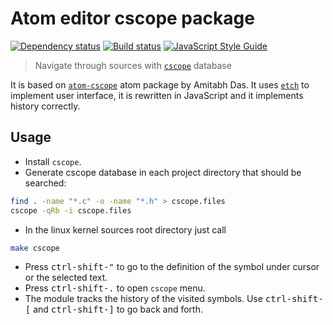 
# Atom editor cscope package

[![Dependency status](https://david-dm.org/aleksey-makarov/atom-cscope2.svg)](https://david-dm.org/aleksey-makarov/atom-cscope2)
[![Build status](https://travis-ci.org/aleksey-makarov/atom-cscope2.svg)](https://travis-ci.org/aleksey-makarov/atom-cscope2)
[![JavaScript Style Guide](https://img.shields.io/badge/code_style-standard-brightgreen.svg)](https://standardjs.com)

> Navigate through sources with [`cscope`](http://cscope.sourceforge.net/)
> database

It is based on [`atom-cscope`](https://github.com/amitab/atom-cscope)
atom package by Amitabh Das.
It uses [`etch`](https://github.com/atom/etch) to implement user interface,
it is rewritten in JavaScript and it implements history correctly.

## Usage

- Install `cscope`.
- Generate cscope database in each project directory that should be searched:

```bash
find . -name "*.c" -o -name "*.h" > cscope.files
cscope -qRb -i cscope.files
```
- In the linux kernel sources root directory just call

```bash
make cscope
```

- Press <kbd>ctrl-shift-"</kbd> to go to the definition of the symbol under
  cursor or the selected text.
- Press <kbd>ctrl-shift-.</kbd> to open `cscope` menu.
- The module tracks the history of the visited symbols.
  Use <kbd>ctrl-shift-[</kbd> and <kbd>ctrl-shift-]</kbd> to go back and forth.

